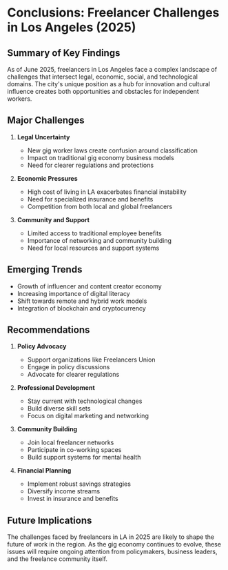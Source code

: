 # Conclusions: Freelancer Challenges in Los Angeles (2025)

## Summary of Key Findings
As of June 2025, freelancers in Los Angeles face a complex landscape of challenges that intersect legal, economic, social, and technological domains. The city's unique position as a hub for innovation and cultural influence creates both opportunities and obstacles for independent workers.

## Major Challenges
1. **Legal Uncertainty**
   - New gig worker laws create confusion around classification
   - Impact on traditional gig economy business models
   - Need for clearer regulations and protections

2. **Economic Pressures**
   - High cost of living in LA exacerbates financial instability
   - Need for specialized insurance and benefits
   - Competition from both local and global freelancers

3. **Community and Support**
   - Limited access to traditional employee benefits
   - Importance of networking and community building
   - Need for local resources and support systems

## Emerging Trends
- Growth of influencer and content creator economy
- Increasing importance of digital literacy
- Shift towards remote and hybrid work models
- Integration of blockchain and cryptocurrency

## Recommendations
1. **Policy Advocacy**
   - Support organizations like Freelancers Union
   - Engage in policy discussions
   - Advocate for clearer regulations

2. **Professional Development**
   - Stay current with technological changes
   - Build diverse skill sets
   - Focus on digital marketing and networking

3. **Community Building**
   - Join local freelancer networks
   - Participate in co-working spaces
   - Build support systems for mental health

4. **Financial Planning**
   - Implement robust savings strategies
   - Diversify income streams
   - Invest in insurance and benefits

## Future Implications
The challenges faced by freelancers in LA in 2025 are likely to shape the future of work in the region. As the gig economy continues to evolve, these issues will require ongoing attention from policymakers, business leaders, and the freelance community itself.
